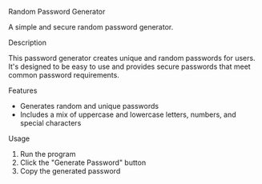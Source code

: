 Random Password Generator


A simple and secure random password generator.

Description


This password generator creates unique and random passwords for users. It's designed to be easy to use and provides secure passwords that meet common password requirements.

Features


- Generates random and unique passwords
- Includes a mix of uppercase and lowercase letters, numbers, and special characters


Usage


1. Run the program
2. Click the "Generate Password" button
3. Copy the generated password
